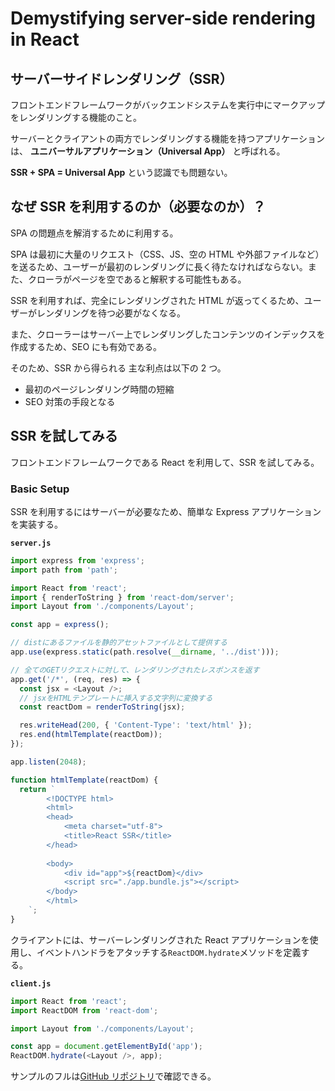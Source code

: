 # Demystifying server-side rendering in React

## サーバーサイドレンダリング（SSR）

フロントエンドフレームワークがバックエンドシステムを実行中にマークアップをレンダリングする機能のこと。

サーバーとクライアントの両方でレンダリングする機能を持つアプリケーションは、 **ユニバーサルアプリケーション（Universal App）** と呼ばれる。

**SSR + SPA = Universal App** という認識でも問題ない。

## なぜ SSR を利用するのか（必要なのか）？

SPA の問題点を解消するために利用する。

SPA は最初に大量のリクエスト（CSS、JS、空の HTML や外部ファイルなど）を送るため、ユーザーが最初のレンダリングに長く待たなければならない。また、クローラがページを空であると解釈する可能性もある。

SSR を利用すれば、完全にレンダリングされた HTML が返ってくるため、ユーザーがレンダリングを待つ必要がなくなる。

また、クローラーはサーバー上でレンダリングしたコンテンツのインデックスを作成するため、SEO にも有効である。

そのため、SSR から得られる 主な利点は以下の 2 つ。

- 最初のページレンダリング時間の短縮
- SEO 対策の手段となる

## SSR を試してみる

フロントエンドフレームワークである React を利用して、SSR を試してみる。

### Basic Setup

SSR を利用するにはサーバーが必要なため、簡単な Express アプリケーションを実装する。

**`server.js`**

```js
import express from 'express';
import path from 'path';

import React from 'react';
import { renderToString } from 'react-dom/server';
import Layout from './components/Layout';

const app = express();

// distにあるファイルを静的アセットファイルとして提供する
app.use(express.static(path.resolve(__dirname, '../dist')));

// 全てのGETリクエストに対して、レンダリングされたレスポンスを返す
app.get('/*', (req, res) => {
  const jsx = <Layout />;
  // jsxをHTMLテンプレートに挿入する文字列に変換する
  const reactDom = renderToString(jsx);

  res.writeHead(200, { 'Content-Type': 'text/html' });
  res.end(htmlTemplate(reactDom));
});

app.listen(2048);

function htmlTemplate(reactDom) {
  return `
        <!DOCTYPE html>
        <html>
        <head>
            <meta charset="utf-8">
            <title>React SSR</title>
        </head>
        
        <body>
            <div id="app">${reactDom}</div>
            <script src="./app.bundle.js"></script>
        </body>
        </html>
    `;
}
```

クライアントには、サーバーレンダリングされた React アプリケーションを使用し、イベントハンドラをアタッチする`ReactDOM.hydrate`メソッドを定義する。

**`client.js`**

```js
import React from 'react';
import ReactDOM from 'react-dom';

import Layout from './components/Layout';

const app = document.getElementById('app');
ReactDOM.hydrate(<Layout />, app);
```

サンプルのフルは[GitHub リポジトリ](https://github.com/alexnm/react-ssr/tree/basic)で確認できる。
